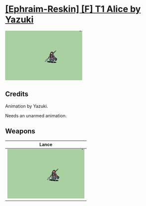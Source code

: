 # [\[Ephraim-Reskin\] \[F\] T1 Alice by Yazuki](./)
 

<img src="./2.%20Lance/Lance_000.png" alt="[Ephraim-Reskin] [F] T1 Alice by Yazuki standing" />

## Credits

Animation by Yazuki.

Needs an unarmed animation.

## Weapons
 

|Lance |
|  :---: |
| <img alt="Lance animation" src="./2.%20Lance/Lance.gif" /> |
